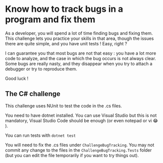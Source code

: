 # Know how to track bugs in a program and fix them

As a developer, you will spend a lot of time finding bugs and fixing them.
This challenge lets you practice your skills in that area, though the issues there are quite
simple, and you have unit tests ! Easy, right ?

I can guarantee you that most bugs are not that easy : you have a lot more code to analyze, and the case in which the bug occurs is not always clear.
Some bugs are really nasty, and they disappear when you try to attach a debugger or try to reproduce them.

Good luck !

## The C# challenge
This challenge uses NUnit to test the code in the .cs files.

You need to have dotnet installed. You can use Visual Studio but this is not mandatory, Visual Studio Code should be enough (or even notepad or vi 😂 ).

You can run tests with `dotnet test`

You will need to fix the .cs files under `ChallengeBugTracking`. You may not commit any change to the files in the `ChallengeBugTracking.Tests` folder (but you can edit the file temporarily if you want to try things out).